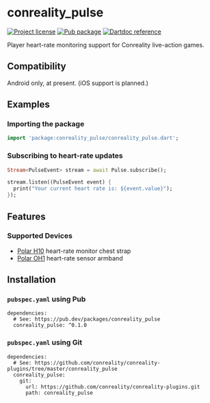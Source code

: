 conreality_pulse
================

[![Project license](https://img.shields.io/badge/license-Public%20Domain-blue.svg)](https://unlicense.org)
[![Pub package](https://img.shields.io/pub/v/conreality_pulse.svg)](https://pub.dev/packages/conreality_pulse)
[![Dartdoc reference](https://img.shields.io/badge/dartdoc-reference-blue.svg)](https://pub.dev/documentation/conreality_pulse/latest/)

Player heart-rate monitoring support for Conreality live-action games.

Compatibility
-------------

Android only, at present. (iOS support is planned.)

Examples
--------

### Importing the package

```dart
import 'package:conreality_pulse/conreality_pulse.dart';
```

### Subscribing to heart-rate updates

```dart
Stream<PulseEvent> stream = await Pulse.subscribe();

stream.listen((PulseEvent event) {
  print("Your current heart rate is: ${event.value}");
});
```

Features
--------

### Supported Devices

- [Polar H10](https://www.polar.com/en/products/accessories/H10_heart_rate_sensor)
  heart-rate monitor chest strap
- [Polar OH1](https://www.polar.com/en/products/accessories/oh1-optical-heart-rate-sensor)
  heart-rate sensor armband

Installation
------------

### `pubspec.yaml` using Pub

    dependencies:
      # See: https://pub.dev/packages/conreality_pulse
      conreality_pulse: ^0.1.0

### `pubspec.yaml` using Git

    dependencies:
      # See: https://github.com/conreality/conreality-plugins/tree/master/conreality_pulse
      conreality_pulse:
        git:
          url: https://github.com/conreality/conreality-plugins.git
          path: conreality_pulse
